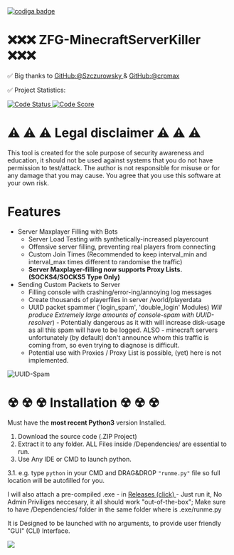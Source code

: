 <a href="https://app.codiga.io/hub/user/github/WarBringerLT">
   <img src="https://api.codiga.io/public/badge/user/github/WarBringerLT?style=dark" alt="codiga badge" />
</a>



# ❌❌❌ ZFG-MinecraftServerKiller ❌❌❌

✅ Big thanks to <a href="https://github.com/Szczurowsky">GitHub:@Szczurowsky </a> & <a href="https://github.com/crpmax"> GitHub:@crpmax</a>

✅ Project Statistics:

<a href="https://app.codiga.io/hub/user/github/WarBringerLT">
   <img src="https://api.codiga.io/project/33754/status/svg" alt="Code Status" />
</a>

<a href="https://app.codiga.io/hub/user/github/WarBringerLT">
   <img src="https://api.codiga.io/project/33754/score/svg" alt="Code Score" />
</a>

# ⚠ ⚠ ⚠ Legal disclaimer ⚠ ⚠ ⚠

This tool is created for the sole purpose of security awareness and education, it should not be used against systems that you do not have permission to test/attack. The author is not responsible for misuse or for any damage that you may cause. You agree that you use this software at your own risk.

# Features

- Server Maxplayer Filling with Bots
   - Server Load Testing with synthetically-increased playercount
   - Offensive server filling, preventing real players from connecting
   - Custom Join Times (Recommended to keep interval_min and interval_max times different to randomise the traffic)
   - **Server Maxplayer-filling now supports Proxy Lists. (SOCKS4/SOCKS5 Type Only)**
- Sending Custom Packets to Server
   - Filling console with crashing/error-ing/annoying log messages
   - Create thousands of playerfiles in server /world/playerdata 
   - UUID packet spammer ('login_spam', 'double_login' Modules) *Will produce Extremely large amounts of console-spam with UUID-resolver*) - Potentially dangerous as it with will increase disk-usage as all this spam will have to be logged. ALSO - minecraft servers unfortunately (by default) don't announce whom this traffic is coming from, so even trying to diagnose is difficult.
   - Potential use with Proxies / Proxy List is possible, (yet) here is not implemented. 

![UUID-Spam](https://serving.photos.photobox.com/1831052688c07e14a1a1e4f81094dad9f5924e975b4b50581242017adc63bf0d6569ee7b.jpg "UUID Resolver Abuse")


#


# ☢ ☢ ☢ Installation ☢ ☢ ☢

Must have the **most recent Python3** version Installed.


1. Download the source code (.ZIP Project)
2. Extract it to any folder. ALL Files inside /Dependencies/ are essential to run.
3. Use Any IDE or CMD to launch python.

3.1. e.g. type ``python`` in your CMD and DRAG&DROP ``"runme.py"`` file so full location will be autofilled for you.

I will also attach a pre-compiled .exe - in <a href="https://github.com/WarBringerLT/ZFG-MinecraftServerKiller/releases"> Releases (click) </a> - Just run it, No Admin Priviliges neccesary, it all should work "out-of-the-box"; Make sure to have /Dependencies/ folder in the same folder where is .exe/runme.py

It is Designed to be launched with no arguments, to provide user friendly "GUI" (CLI) Interface.

<a target="_blank" href="https://imageshack.com/i/pmsEyqhUp"><img src="https://imagizer.imageshack.com/v2/xq90/922/sEyqhU.png" border="0"></a>

    
